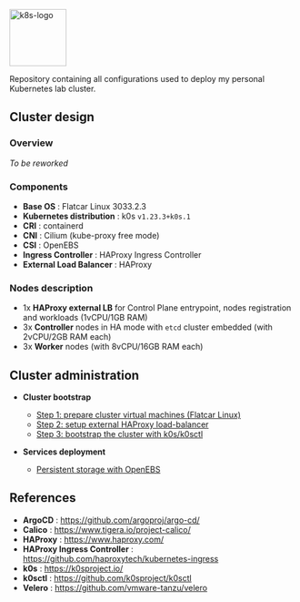 <p><img src="https://upload.wikimedia.org/wikipedia/commons/thumb/6/67/Kubernetes_logo.svg/2560px-Kubernetes_logo.svg.png" alt="k8s-logo" title="k8s" align="top" height=100 /></p>

Repository containing all configurations used to deploy my personal Kubernetes lab cluster.

## Cluster design

### Overview

*To be reworked*

### Components

  - **Base OS** : Flatcar Linux 3033.2.3
  - **Kubernetes distribution** : k0s `v1.23.3+k0s.1`
  - **CRI** : containerd
  - **CNI** : Cilium (kube-proxy free mode)
  - **CSI** : OpenEBS
  - **Ingress Controller** : HAProxy Ingress Controller
  - **External Load Balancer** : HAProxy

### Nodes description

  - 1x **HAProxy external LB** for Control Plane entrypoint, nodes registration and workloads (1vCPU/1GB RAM)
  - 3x **Controller** nodes in HA mode with `etcd` cluster embedded (with 2vCPU/2GB RAM each)
  - 3x **Worker** nodes (with 8vCPU/16GB RAM each)

## Cluster administration

* **Cluster bootstrap**

  - [Step 1: prepare cluster virtual machines (Flatcar Linux)](cluster/ignition/)
  - [Step 2: setup external HAProxy load-balancer](cluster/external-lb/)
  - [Step 3: bootstrap the cluster with k0s/k0sctl](cluster/k0s/)

* **Services deployment**

  - [Persistent storage with OpenEBS](deployments/openebs)

## References

- **ArgoCD** : https://github.com/argoproj/argo-cd/
- **Calico** : https://www.tigera.io/project-calico/
- **HAProxy** : https://www.haproxy.com/
- **HAProxy Ingress Controller** : https://github.com/haproxytech/kubernetes-ingress
- **k0s** : https://k0sproject.io/
- **k0sctl** : https://github.com/k0sproject/k0sctl
- **Velero** : https://github.com/vmware-tanzu/velero
